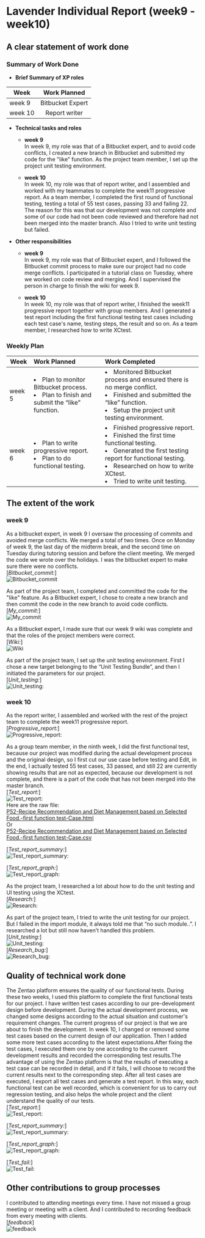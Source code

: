 # Lavender Individual Report (week9 - week10)

## A clear statement of work done

### Summary of Work Done 
- **Brief Summary of XP roles**  

| Week | Work Planned |
|----------|:-------------:|
| week 9 | Bitbucket Expert |
| week 10 | Report writer |

- **Technical tasks and roles**  
    - **week 9**   
        In week 9, my role was that of a Bitbucket expert, and to avoid code conflicts, I created a new branch in Bitbucket and submitted my code for the "like" function. As the project team member, I set up the project unit testing environment.

    - **week 10**  
        In week 10, my role was that of report writer, and I assembled and worked with my teammates to complete the week11 progressive report. As a team member, I completed the first round of functional testing, testing a total of 55 test cases, passing 33 and failing 22. The reason for this was that our development was not complete and some of our code had not been code reviewed and therefore had not been merged into the master branch. Also I tried to write unit testing but failed.

- **Other responsibilities**
    - **week 9**  
        In week 9, my role was that of Bitbucket expert, and I followed the Bitbucket commit process to make sure our project had no code merge conflicts. I participated in a tutorial class on Tuesday, where we worked on code review and merging. And I supervised the person in charge to finish the wiki for week 9.

    - **week 10**   
        In week 10, my role was that of report writer, I finished the week11 progressive report together with group members. And I generated a test report including the first functional testing test cases including each test case's name, testing steps, the result and so on. As a team member, I researched how to write XCtest.

### Weekly Plan
| Week | Work Planned | Work Completed |
|----------|:-------------|:------|
| week 5 | <li> Plan to monitor Bitbucket process. <li> Plan to finish and submit the “like” function. | <li> Monitored Bitbucket process and ensured there is no merge conflict. <li> Finished and submitted the “like” function. <li> Setup the project unit testing environment.|
| week 6 | <li> Plan to write progressive report. <li> Plan to do functional testing. | <li> Finished progressive report. <li> Finished the first time functional testing. <li> Generated the first testing report for functional testing. <li> Researched on how to write XCtest. <li> Tried to write unit testing. |

## The extent of the work
### week 9
As a bitbucket expert, in week 9 I oversaw the processing of commits and avoided merge conflicts. We merged a total of two times. Once on Monday of week 9, the last day of the midterm break, and the second time on Tuesday during tutoring session and before the client meeting. We merged the code we wrote over the holidays. I was the bitbucket expert to make sure there were no conflicts.  
[*Bitbucket_commit:*]   
![Bitbucket_commit](./week9/commit.png)  

As part of the project team, I completed and committed the code for the "like" feature. As a Bitbucket expert, I chose to create a new branch and then commit the code in the new branch to avoid code conflicts.  
[*My_commit:*]   
![My_commit](./week9/like.png)  

As a Bitbucket expert, I made sure that our week 9 wiki was complete and that the roles of the project members were correct.  
[*Wiki:*]   
![Wiki](./week9/wiki.png)  

As part of the project team, I set up the unit testing environment. First I chose a new target belonging to the “Unit Testing Bundle”, and then I initiated the parameters for our project.  
[*Unit_testing:*]   
![Unit_testing:](./week9/unit_testing.png)  

### week 10
As the report writer, I assembled and worked with the rest of the project team to complete the week11 progressive report.    
[*Progressive_report:*]   
![Progressive_report:](./week10/progressive.png)  

As a group team member, in the ninth week, I did the first functional test, because our project was modified during the actual development process and the original design, so I first cut our use case before testing and Edit, in the end, I actually tested 55 test cases, 33 passed, and still 22 are currently showing results that are not as expected, because our development is not complete, and there is a part of the code that has not been merged into the master branch.    
[*Test_report:*]   
![Test_report:](./week10/test.png)    
Here are the raw file:    
[P52-Recipe Recommendation and Diet Management based on Selected Food.-first function test-Case.html](./week10/P52-Recipe%20Recommendation%20and%20Diet%20Management%20based%20on%20Selected%20Food.-first%20function%20test-Case.html)  
Or  
[P52-Recipe Recommendation and Diet Management based on Selected Food.-first function test-Case.csv](./week10/test.csv)  

[*Test_report_summary:*]   
![Test_report_summary:](./week10/report.png)  

[*Test_report_graph:*]   
![Test_report_graph:](./week10/graph.png)  

As the project team, I researched a lot about how to do the unit testing and UI testing using the XCtest.    
[*Research:*]   
![Research:](./week10/research.png)  

As part of the project team, I tried to write the unit testing for our project. But I failed in the import module, it always told me that “no such module..”. I researched a lot but still now haven’t handled this problem.     
[*Unit_testing:*]   
![Unit_testing:](./week10/unit_testing.png)  
[*Research_bug:*]   
![Research_bug:](./week10/no_module.png)  

## Quality of technical work done
The Zentao platform ensures the quality of our functional tests. During these two weeks, I used this platform to complete the first functional tests for our project. I have written test cases according to our pre-development design before development. During the actual development process, we changed some designs according to the actual situation and customer's requirement changes. The current progress of our project is that we are about to finish the development. In week 10, I changed or removed some test cases based on the current design of our application. Then I added some more test cases according to the latest expectations.After fixing the test cases, I executed them one by one according to the current development results and recorded the corresponding test results.The advantage of using the Zentao platform is that the results of executing a test case can be recorded in detail, and if it fails, I will choose to record the current results next to the corresponding step. After all test cases are executed, I export all test cases and generate a test report. In this way, each functional test can be well recorded, which is convenient for us to carry out regression testing, and also helps the whole project and the client understand the quality of our tests.  
[*Test_report:*]   
![Test_report:](./other/test.png)    

[*Test_report_summary:*]   
![Test_report_summary:](./other/report.png)  

[*Test_report_graph:*]   
![Test_report_graph:](./other/graph.png)  

[*Test_fail:*]   
![Test_fail:](./other/fail.png)  


## Other contributions to group processes
I contributed to attending meetings every time. I have not missed a group meeting or meeting with a client. And I contributed to recording feedback from every meeting with clients.   
[*feedback*]    
![feedback](./other/feedback.png)

